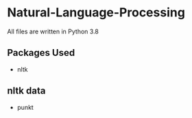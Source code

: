 # Natural-Language-Processing

All files are written in Python 3.8

## Packages Used
- nltk

## nltk data
- punkt
